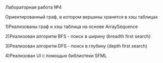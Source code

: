 Лабораторная работа №4

Ориентированный граф, в котором вершины хранятся в хэш таблицах

1)Реализованы граф и хэш таблица на основе ArraySequence

2)Реализован алгоритм BFS - поиск в ширину (breadth first search)

3)Реализован алгоритм DFS - поиск в глубину (depth first search)

4)Реализован UI с помощью библиотеки SFML